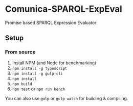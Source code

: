 # Comunica-SPARQL-ExpEval
Promise based SPARQL Expression Evaluator

## Setup

### From source

1. Install NPM (and Node for benchmarking)
1. `npm install -g typescript`
1. `npm install -g gulp-cli`
1. `npm install`
1. `npm build`
1. `npm test` or `npm run bench`

You can also use `gulp` or `gulp watch` for building & compiling.